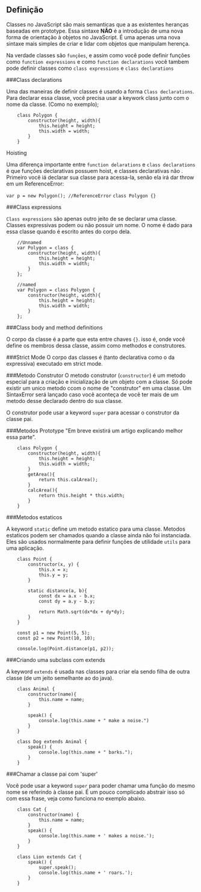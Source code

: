 ## Definição
Classes no JavaScript são mais semanticas que a as existentes heranças baseadas em prototype. Essa sintaxe **NÃO** é a introdução de uma nova forma de orientação à objetos no JavaScript. É uma apenas uma nova sintaxe mais simples de criar e lidar com objetos que manipulam herença.

Na verdade classes são `funções`, e assim como você pode definir funções como `function expressions` e como `function declarations` você tambem pode definir classes como `class expressions` e `class declarations`

###Class declarations

Uma das maneiras de definir classes é usando a forma `Class declarations`. Para declarar essa classe, você precisa usar a keywork class junto com o nome da classe. (Como no exemplo);

```
    class Polygon {
        constructor(height, width){
            this.height = height;
            this.width = width;
        }
    }
```

Hoisting

Uma diferença importante entre `function delarations` e `class declarations` é que funções declarativas possuem hoist, e classes declarativas não . Primeiro você iá declarar sua classe para acessa-la, senão ela irá dar throw em um ReferenceError:

``var p = new Polygon(); //ReferenceError``
``class Polygon {} ``

###Class expressions

`Class expressions` são apenas outro jeito de se declarar uma classe. Classes expressivas podem ou não possuir um nome. O nome é dado para essa classe quando é escrito antes do corpo dela.

```
    //Unnamed
    var Polygon = class {
        constructor(height, width){
            this.height = height;
            this.width = width;
        }
    };
``` 

```
    //named
    var Polygon = class Polygon {
        constructor(height, width){
            this.height = height;
            this.width = width;
        }
    };
``` 


###Class body and method definitions

O corpo da classe é a parte que esta entre chaves `{}`. isso é, onde você define os membros dessa classe, assim como methodos e construtores.

###Strict Mode
O corpo das classes é (tanto declarativa como o da expressiva) executado em strict mode.

###Metodo Construtor
O metodo construtor (`constructor`) é um metodo especial para a criação e inicialização de um objeto com a classe. Só pode existir um unico metodo ccom o nome de "construtor" em uma classe. Um SintaxError será lançado caso você aconteça de você ter mais de um metodo desse declarado dentro do sua classe.

O construtor pode usar a keyword `super` para acessar o construtor da classe pai.

###Metodos Prototype
"Em breve existirá um artigo explicando melhor essa parte".

```
    class Polygon {
        constructor(height, width){
            this.height = height;
            this.width = width;
        }
        getArea(){
            return this.calArea();
        }
        calcArea(){
            return this.height * this.width;
        }
    }
```

###Metodos estaticos

A keyword `static` define um metodo estatico para uma classe. Metodos estaticos podem ser chamados quando a classe ainda não foi instanciada. Eles são usados normalmente para definir funções de utilidade `utils` para uma aplicação. 

```
    class Point {
        constructor(x, y) {
            this.x = x;
            this.y = y;
        }
  
        static distance(a, b){
            const dx = a.x - b.x;
            const dy = a.y - b.y;
    
            return Math.sqrt(dx*dx + dy*dy);
        }
    }

    const p1 = new Point(5, 5);
    const p2 = new Point(10, 10);

    console.log(Point.distance(p1, p2));
```

###Criando uma subclass com extends

A keyword `extends` é usada nas classes para criar ela sendo filha de outra classe (de um jeito semelhante ao do java).


```
    class Animal {
        constructor(name){
            this.name = name;
        }
  
        speak() {
            console.log(this.name + " make a noise.")
        }
    }

    class Dog extends Animal {
        speak() {
            console.log(this.name + " barks.");
        }
    }
```

###Chamar a classe pai com 'super'

Você pode usar a keyword `super` para poder chamar uma função do mesmo nome se referindo à classe pai. É um pouco complicado abstrair isso só com essa frase, veja como funciona no exemplo abaixo.


```
    class Cat { 
        constructor(name) {
            this.name = name;
        }
        speak() {
            console.log(this.name + ' makes a noise.');
        }
    }

    class Lion extends Cat {
        speak() {
            super.speak();
            console.log(this.name + ' roars.');
        }
    }
```

